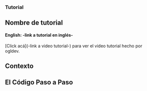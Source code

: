 ### Tutorial #
## Nombre de tutorial

#### English: -link a tutorial en inglés-

[Click acá](-link a video tutorial-) para ver el video tutorial hecho por ogldev.

## Contexto


## El Código Paso a Paso
